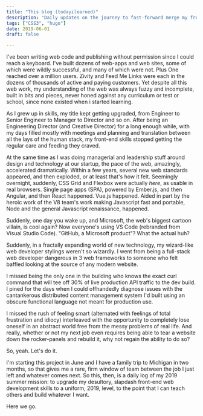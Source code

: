 ```yaml
---
title: "This blog (todayilearned)"
description: "Daily updates on the journey to fast-forward merge my front-end skills to 2019"
tags: ["CSS3", "hugo"]
date: 2019-06-01
draft: false

---
```


I've been writing web code and publishing without permission since I
could reach a keyboard. I've built dozens of web-apps and web sites,
some of which were wildly successful, and many of which were not.  Plus
One reached over a million users. Zivity and Feed Me Links were each in
the dozens of thousands of active and paying customers. Yet despite all
this web work, my understanding of the web was always fuzzy and
incomplete, built in bits and pieces, never honed against any curriculum
or test or school, since none existed when i started learning.

As I grew up in skills, my title kept getting upgraded, from Engineer to
Senior Engineer to Manager to Director and so on. After being an
Engineering Director (and Creative Director) for a long enough while,
with my days filled mostly with meetings and planning and translation
between all the lays of the human stack, my front-end skills stopped
getting the regular care and feeding they craved.

At the same time as I was doing managerial and leadership stuff around
design and technology at our startup, the pace of the web, amazingly,
accelerated dramatically. Within a few years, several new web standards
appeared, and then exploded, or at least that's how it felt. Seemingly
overnight, suddenly, CSS Grid and Flexbox were actually *here*, as
usable in real browsers. Single page apps (SPA), powered by Ember.js,
and then Angular, and then React happened. Vue.js happened. Aided in
part by the heroic work of the V8 team's work making Javascript fast and
portable, Node and the general Javascript renaissance, happened.

Suddenly, one day you wake up, and Microsoft, the web's biggest cartoon
villain, is cool again? Now everyone's using VS Code (rebranded from
Visual Studio Code). "GitHub, a Microsoft product"? What the actual huh?

Suddenly, in a fractally expanding world of new technology, my
wizard-like web developer stylings weren't so wizardly. I went from
being a full-stack web developer dangerous in 3 web frameworks to
someone who felt baffled looking at the source of any modern website.

I missed being the only one in the building who knows the exact curl
command that will tee off 30% of live production API traffic to the dev
build. I pined for the days when I could offhandedly diagnose issues with
the cantankerous distributed content management system I'd built using
an obscure functional language not meant for production use.

I missed the rush of feeling smart (alternated with
feelings of total frustration and idiocy) interleaved with the
opportunity to completely lose oneself in an abstract world free from
the messy problems of real life. And really, whether or not my next job
even requires being able to tear a website down the rocker-panels and
rebuild it, why not regain the ability to do so?

So, yeah. Let's do it.

<!--
Last Friday I quit my job as co-founder running product at a pre-launch
venture-backed startup. The project had the potential to become an
interesting business, but I've never been farther apart in values than I
was with the co-founder who recruited me, to the point that working
together was actually impossible.
-->

I'm starting this project in June and I have a family trip to Michigan
in two months, so that gives me a rare, firm window of team between the
job I just left and whatever comes next. So this, then, is a daily log
of my 2019 summer mission: to upgrade my desultory, slapdash front-end
web development skills to a uniform, 2019, level, to the point that I
can teach others and build whatever I want.

Here we go.
